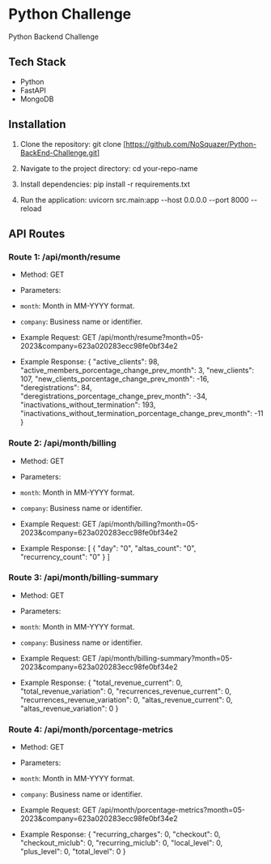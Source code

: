# Python Challenge

Python Backend Challenge

## Tech Stack

- Python
- FastAPI
- MongoDB

## Installation

1. Clone the repository:
   git clone [https://github.com/NoSquazer/Python-BackEnd-Challenge.git]

2. Navigate to the project directory:
   cd your-repo-name

3. Install dependencies:
   pip install -r requirements.txt

4. Run the application:
   uvicorn src.main:app --host 0.0.0.0 --port 8000 --reload

## API Routes

### Route 1: /api/month/resume

- Method: GET
- Parameters:
- `month`: Month in MM-YYYY format.
- `company`: Business name or identifier.

- Example Request:
  GET /api/month/resume?month=05-2023&company=623a020283ecc98fe0bf34e2

- Example Response:
  {
  "active_clients": 98,
  "active_members_porcentage_change_prev_month": 3,
  "new_clients": 107,
  "new_clients_porcentage_change_prev_month": -16,
  "deregistrations": 84,
  "deregistrations_porcentage_change_prev_month": -34,
  "inactivations_without_termination": 193,
  "inactivations_without_termination_porcentage_change_prev_month": -11
  }

### Route 2: /api/month/billing

- Method: GET
- Parameters:
- `month`: Month in MM-YYYY format.
- `company`: Business name or identifier.

- Example Request:
  GET /api/month/billing?month=05-2023&company=623a020283ecc98fe0bf34e2

- Example Response:
  [
  {
  "day": "0",
  "altas_count": "0",
  "recurrency_count": "0"
  }
  ]

### Route 3: /api/month/billing-summary

- Method: GET
- Parameters:
- `month`: Month in MM-YYYY format.
- `company`: Business name or identifier.

- Example Request:
  GET /api/month/billing-summary?month=05-2023&company=623a020283ecc98fe0bf34e2

- Example Response:
  {
  "total_revenue_current": 0,
  "total_revenue_variation": 0,
  "recurrences_revenue_current": 0,
  "recurrences_revenue_variation": 0,
  "altas_revenue_current": 0,
  "altas_revenue_variation": 0
  }

### Route 4: /api/month/porcentage-metrics

- Method: GET
- Parameters:
- `month`: Month in MM-YYYY format.
- `company`: Business name or identifier.

- Example Request:
  GET /api/month/porcentage-metrics?month=05-2023&company=623a020283ecc98fe0bf34e2

- Example Response:
  {
  "recurring_charges": 0,
  "checkout": 0,
  "checkout_miclub": 0,
  "recurring_miclub": 0,
  "local_level": 0,
  "plus_level": 0,
  "total_level": 0
  }
